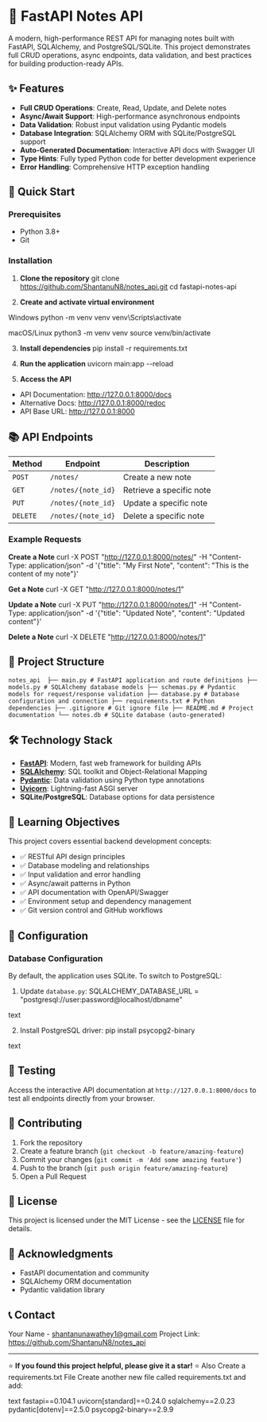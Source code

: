 # 📝 FastAPI Notes API

A modern, high-performance REST API for managing notes built with FastAPI, SQLAlchemy, and PostgreSQL/SQLite. This project demonstrates full CRUD operations, async endpoints, data validation, and best practices for building production-ready APIs.

## ✨ Features

- **Full CRUD Operations**: Create, Read, Update, and Delete notes
- **Async/Await Support**: High-performance asynchronous endpoints
- **Data Validation**: Robust input validation using Pydantic models
- **Database Integration**: SQLAlchemy ORM with SQLite/PostgreSQL support
- **Auto-Generated Documentation**: Interactive API docs with Swagger UI
- **Type Hints**: Fully typed Python code for better development experience
- **Error Handling**: Comprehensive HTTP exception handling

## 🚀 Quick Start

### Prerequisites

- Python 3.8+
- Git

### Installation

1. **Clone the repository**
git clone https://github.com/ShantanuN8/notes_api.git
cd fastapi-notes-api


2. **Create and activate virtual environment**

Windows
python -m venv venv
venv\Scripts\activate

macOS/Linux
python3 -m venv venv
source venv/bin/activate


3. **Install dependencies**
pip install -r requirements.txt


4. **Run the application**
uvicorn main:app --reload


5. **Access the API**
- API Documentation: http://127.0.0.1:8000/docs
- Alternative Docs: http://127.0.0.1:8000/redoc
- API Base URL: http://127.0.0.1:8000

## 📚 API Endpoints

| Method | Endpoint | Description |
|--------|----------|-------------|
| `POST` | `/notes/` | Create a new note |
| `GET` | `/notes/{note_id}` | Retrieve a specific note |
| `PUT` | `/notes/{note_id}` | Update a specific note |
| `DELETE` | `/notes/{note_id}` | Delete a specific note |

### Example Requests

**Create a Note**
curl -X POST "http://127.0.0.1:8000/notes/"
-H "Content-Type: application/json"
-d '{"title": "My First Note", "content": "This is the content of my note"}'


**Get a Note**
curl -X GET "http://127.0.0.1:8000/notes/1"



**Update a Note**
curl -X PUT "http://127.0.0.1:8000/notes/1"
-H "Content-Type: application/json"
-d '{"title": "Updated Note", "content": "Updated content"}'



**Delete a Note**
curl -X DELETE "http://127.0.0.1:8000/notes/1"


## 📁 Project Structure 
``notes_api 
├── main.py # FastAPI application and route definitions
├── models.py # SQLAlchemy database models
├── schemas.py # Pydantic models for request/response validation
├── database.py # Database configuration and connection
├── requirements.txt # Python dependencies
├── .gitignore # Git ignore file
├── README.md # Project documentation
└── notes.db # SQLite database (auto-generated) ``

## 🛠️ Technology Stack

- **[FastAPI](https://fastapi.tiangolo.com/)**: Modern, fast web framework for building APIs
- **[SQLAlchemy](https://www.sqlalchemy.org/)**: SQL toolkit and Object-Relational Mapping
- **[Pydantic](https://pydantic-docs.helpmanual.io/)**: Data validation using Python type annotations
- **[Uvicorn](https://www.uvicorn.org/)**: Lightning-fast ASGI server
- **SQLite/PostgreSQL**: Database options for data persistence

## 📖 Learning Objectives

This project covers essential backend development concepts:

- ✅ RESTful API design principles
- ✅ Database modeling and relationships
- ✅ Input validation and error handling
- ✅ Async/await patterns in Python
- ✅ API documentation with OpenAPI/Swagger
- ✅ Environment setup and dependency management
- ✅ Git version control and GitHub workflows

## 🔧 Configuration

### Database Configuration

By default, the application uses SQLite. To switch to PostgreSQL:

1. Update `database.py`:
SQLALCHEMY_DATABASE_URL = "postgresql://user:password@localhost/dbname"

text

2. Install PostgreSQL driver:
pip install psycopg2-binary

text

## 🧪 Testing

Access the interactive API documentation at `http://127.0.0.1:8000/docs` to test all endpoints directly from your browser.

## 🤝 Contributing

1. Fork the repository
2. Create a feature branch (`git checkout -b feature/amazing-feature`)
3. Commit your changes (`git commit -m 'Add some amazing feature'`)
4. Push to the branch (`git push origin feature/amazing-feature`)
5. Open a Pull Request

## 📝 License

This project is licensed under the MIT License - see the [LICENSE](LICENSE) file for details.

## 🙏 Acknowledgments

- FastAPI documentation and community
- SQLAlchemy ORM documentation
- Pydantic validation library

## 📞 Contact

Your Name - shantanunawathey1@gmail.com
Project Link: https://github.com/ShantanuN8/notes_api

---

⭐ **If you found this project helpful, please give it a star!** ⭐
Also Create a requirements.txt File
Create another new file called requirements.txt and add:

text
fastapi==0.104.1
uvicorn[standard]==0.24.0
sqlalchemy==2.0.23
pydantic[dotenv]==2.5.0
psycopg2-binary==2.9.9
